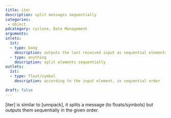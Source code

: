 ```yaml
---
title: iter
description: split messages sequentially
categories:
 - object
pdcategory: cyclone, Data Management
arguments:
inlets:
  1st:
  - type: bang
    description: outputs the last received input as sequential elements
  - type: anything
    description: split elements sequentially
outlets:
  1st:
  - type: float/symbol
    description: according to the input element, in sequential order

draft: false
---
```


[iter] is similar to [unnpack], it splits a message (to floats/symbols) but outputs them sequentially in the given order.

